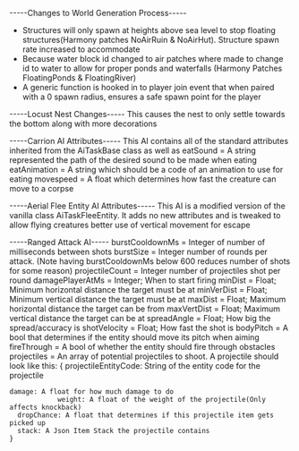 -----Changes to World Generation Process-----
- Structures will only spawn at heights above sea level to stop floating structures(Harmony patches NoAirRuin & NoAirHut). Structure spawn rate increased to accommodate
- Because water block id changed to air patches where made to change id to water to allow for proper ponds and waterfalls (Harmony Patches FloatingPonds & FloatingRiver)
- A generic function is hooked in to player join event that when paired with a 0 spawn radius, ensures a safe spawn point for the player

-----Locust Nest Changes-----
This causes the nest to only settle towards the bottom along with more decorations

-----Carrion AI Attributes-----
This AI contains all of the standard attributes inherited from the AiTaskBase class as well as
eatSound = A string represented the path of the desired sound to be made when eating
eatAnimation = A string which should be a code of an animation to use for eating
movespeed = A float which determines how fast the creature can move to a corpse

-----Aerial Flee Entity AI Attributes-----
This AI is a modified version of the vanilla class AiTaskFleeEntity. It adds no new attributes and is tweaked to allow flying creatures better use of vertical movement for escape

-----Ranged Attack AI-----
  burstCooldownMs = Integer of number of milliseconds between shots
  burstSize = Integer number of rounds per attack. (Note having burstCooldownMs below 600 reduces number of shots for some reason)
  projectileCount = Integer number of projectiles shot per round
  damagePlayerAtMs = Integer; When to start firing
  minDist = Float; Minimum horizontal distance the target must be at
  minVerDist = Float; Minimum vertical distance the target must be at
  maxDist = Float; Maximum horizontal distance the target can be from
  maxVertDist = Float; Maximum vertical distance the target can be at
  spreadAngle = Float; How big the spread/accuracy is
  shotVelocity =  Float; How fast the shot is
  bodyPitch = A bool that determines if the entity should move its pitch when aiming
  fireThrough = A bool of whether the entity should fire through obstacles
  projectiles = An array of potential projectiles to shoot. A projectile should look like this:
    {
    projectileEntityCode: String of the entity code for the projectile

    damage: A float for how much damage to do
                weight: A float of the weight of the projectile(Only affects knockback)
      dropChance: A float that determines if this projectile item gets picked up
      stack: A Json Item Stack the projectile contains
    }
